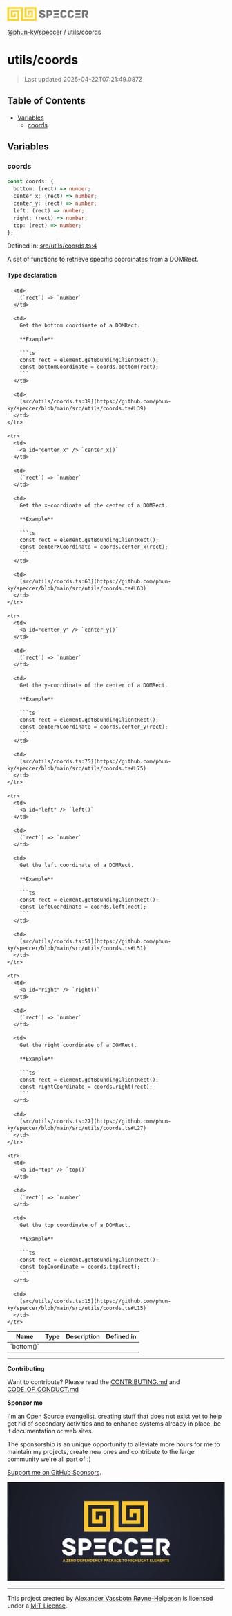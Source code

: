 <div>
  <img alt="SPECCER logo" src="https://raw.githubusercontent.com/phun-ky/speccer/main/public/logo-speccer-horizontal-colored-package.svg?raw=true" style="max-height:32px;" />
</div>

[@phun-ky/speccer](../README.md) / utils/coords

# utils/coords

> Last updated 2025-04-22T07:21:49.087Z

## Table of Contents

- [Variables](#variables)
  - [coords](#coords)

## Variables

### coords

```ts
const coords: {
  bottom: (rect) => number;
  center_x: (rect) => number;
  center_y: (rect) => number;
  left: (rect) => number;
  right: (rect) => number;
  top: (rect) => number;
};
```

Defined in:
[src/utils/coords.ts:4](https://github.com/phun-ky/speccer/blob/main/src/utils/coords.ts#L4)

A set of functions to retrieve specific coordinates from a DOMRect.

#### Type declaration

<table>
  <thead>
    <tr>
      <th>Name</th>
      <th>Type</th>
      <th>Description</th>
      <th>Defined in</th>
    </tr>
  </thead>

  <tbody>
    <tr>
      <td>
        <a id="bottom" /> `bottom()`
      </td>

      <td>
        (`rect`) => `number`
      </td>

      <td>
        Get the bottom coordinate of a DOMRect.

        **Example**

        ```ts
        const rect = element.getBoundingClientRect();
        const bottomCoordinate = coords.bottom(rect);
        ```
      </td>

      <td>
        [src/utils/coords.ts:39](https://github.com/phun-ky/speccer/blob/main/src/utils/coords.ts#L39)
      </td>
    </tr>

    <tr>
      <td>
        <a id="center_x" /> `center_x()`
      </td>

      <td>
        (`rect`) => `number`
      </td>

      <td>
        Get the x-coordinate of the center of a DOMRect.

        **Example**

        ```ts
        const rect = element.getBoundingClientRect();
        const centerXCoordinate = coords.center_x(rect);
        ```
      </td>

      <td>
        [src/utils/coords.ts:63](https://github.com/phun-ky/speccer/blob/main/src/utils/coords.ts#L63)
      </td>
    </tr>

    <tr>
      <td>
        <a id="center_y" /> `center_y()`
      </td>

      <td>
        (`rect`) => `number`
      </td>

      <td>
        Get the y-coordinate of the center of a DOMRect.

        **Example**

        ```ts
        const rect = element.getBoundingClientRect();
        const centerYCoordinate = coords.center_y(rect);
        ```
      </td>

      <td>
        [src/utils/coords.ts:75](https://github.com/phun-ky/speccer/blob/main/src/utils/coords.ts#L75)
      </td>
    </tr>

    <tr>
      <td>
        <a id="left" /> `left()`
      </td>

      <td>
        (`rect`) => `number`
      </td>

      <td>
        Get the left coordinate of a DOMRect.

        **Example**

        ```ts
        const rect = element.getBoundingClientRect();
        const leftCoordinate = coords.left(rect);
        ```
      </td>

      <td>
        [src/utils/coords.ts:51](https://github.com/phun-ky/speccer/blob/main/src/utils/coords.ts#L51)
      </td>
    </tr>

    <tr>
      <td>
        <a id="right" /> `right()`
      </td>

      <td>
        (`rect`) => `number`
      </td>

      <td>
        Get the right coordinate of a DOMRect.

        **Example**

        ```ts
        const rect = element.getBoundingClientRect();
        const rightCoordinate = coords.right(rect);
        ```
      </td>

      <td>
        [src/utils/coords.ts:27](https://github.com/phun-ky/speccer/blob/main/src/utils/coords.ts#L27)
      </td>
    </tr>

    <tr>
      <td>
        <a id="top" /> `top()`
      </td>

      <td>
        (`rect`) => `number`
      </td>

      <td>
        Get the top coordinate of a DOMRect.

        **Example**

        ```ts
        const rect = element.getBoundingClientRect();
        const topCoordinate = coords.top(rect);
        ```
      </td>

      <td>
        [src/utils/coords.ts:15](https://github.com/phun-ky/speccer/blob/main/src/utils/coords.ts#L15)
      </td>
    </tr>

  </tbody>
</table>

---

**Contributing**

Want to contribute? Please read the
[CONTRIBUTING.md](https://github.com/phun-ky/speccer/blob/main/CONTRIBUTING.md)
and
[CODE_OF_CONDUCT.md](https://github.com/phun-ky/speccer/blob/main/CODE_OF_CONDUCT.md)

**Sponsor me**

I'm an Open Source evangelist, creating stuff that does not exist yet to help
get rid of secondary activities and to enhance systems already in place, be it
documentation or web sites.

The sponsorship is an unique opportunity to alleviate more hours for me to
maintain my projects, create new ones and contribute to the large community
we're all part of :)

[Support me on GitHub Sponsors](https://github.com/sponsors/phun-ky).

![Speccer banner, with logo and slogan: A zero dependency package to annotate or highlight elements](https://github.com/phun-ky/speccer/blob/main/public/speccer-banner.png?raw=true)

---

This project created by [Alexander Vassbotn Røyne-Helgesen](http://phun-ky.net)
is licensed under a [MIT License](https://choosealicense.com/licenses/mit/).
